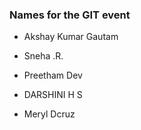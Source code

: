 ### Names for the GIT event

- Akshay Kumar Gautam
- Sneha .R.
- Preetham Dev 
- DARSHINI H S

- Meryl Dcruz

